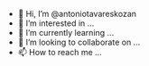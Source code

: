 - 👋 Hi, I’m @antoniotavareskozan
- 👀 I’m interested in ...
- 🌱 I’m currently learning ...
- 💞️ I’m looking to collaborate on ...
- 📫 How to reach me ...

<!---
antoniotavareskozan/antoniotavareskozan is a ✨ special ✨ repository because its `README.md` (this file) appears on your GitHub profile.
You can click the Preview link to take a look at your changes.
--->
